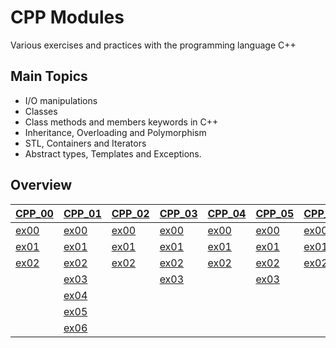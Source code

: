 # CPP Modules
Various exercises and practices with the programming language C++

## Main Topics

* I/O manipulations 
* Classes 
* Class methods and members keywords in C++ 
* Inheritance, Overloading and Polymorphism 
* STL, Containers and Iterators 
* Abstract types, Templates and Exceptions.


## Overview


| [CPP_00](https://github.com/FVNRLS/cpp_modules/tree/main/CPP_00)    | [CPP_01](https://github.com/FVNRLS/cpp_modules/tree/main/CPP_01)    | [CPP_02](https://github.com/FVNRLS/cpp_modules/tree/main/CPP_02)    | [CPP_03](https://github.com/FVNRLS/cpp_modules/tree/main/CPP_03)    | [CPP_04](https://github.com/FVNRLS/cpp_modules/tree/main/CPP_04)    | [CPP_05](https://github.com/FVNRLS/cpp_modules/tree/main/CPP_05)    | [CPP_06](https://github.com/FVNRLS/cpp_modules/tree/main/CPP_06)    |
|---------------------------------------------------------------------|---------------------------------------------------------------------|---------------------------------------------------------------------|---------------------------------------------------------------------|---------------------------------------------------------------------|---------------------------------------------------------------------|---------------------------------------------------------------------|
| [ex00](https://github.com/FVNRLS/cpp_modules/tree/main/CPP_00/ex00) | [ex00](https://github.com/FVNRLS/cpp_modules/tree/main/CPP_01/ex00) | [ex00](https://github.com/FVNRLS/cpp_modules/tree/main/CPP_02/ex00) | [ex00](https://github.com/FVNRLS/cpp_modules/tree/main/CPP_03/ex00) | [ex00](https://github.com/FVNRLS/cpp_modules/tree/main/CPP_04/ex00) | [ex00](https://github.com/FVNRLS/cpp_modules/tree/main/CPP_05/ex00) | [ex00](https://github.com/FVNRLS/cpp_modules/tree/main/CPP_06/ex00) |
| [ex01](https://github.com/FVNRLS/cpp_modules/tree/main/CPP_00/ex01) | [ex01](https://github.com/FVNRLS/cpp_modules/tree/main/CPP_01/ex01) | [ex01](https://github.com/FVNRLS/cpp_modules/tree/main/CPP_02/ex01) | [ex01](https://github.com/FVNRLS/cpp_modules/tree/main/CPP_03/ex01) | [ex01](https://github.com/FVNRLS/cpp_modules/tree/main/CPP_04/ex01) | [ex01](https://github.com/FVNRLS/cpp_modules/tree/main/CPP_05/ex01) | [ex01](https://github.com/FVNRLS/cpp_modules/tree/main/CPP_06/ex01) |
| [ex02](https://github.com/FVNRLS/cpp_modules/tree/main/CPP_00/ex02) | [ex02](https://github.com/FVNRLS/cpp_modules/tree/main/CPP_01/ex02) | [ex02](https://github.com/FVNRLS/cpp_modules/tree/main/CPP_02/ex02) | [ex02](https://github.com/FVNRLS/cpp_modules/tree/main/CPP_03/ex02) | [ex02](https://github.com/FVNRLS/cpp_modules/tree/main/CPP_04/ex02) | [ex02](https://github.com/FVNRLS/cpp_modules/tree/main/CPP_05/ex02) | [ex02](https://github.com/FVNRLS/cpp_modules/tree/main/CPP_06/ex02) |
|                                                                     | [ex03](https://github.com/FVNRLS/cpp_modules/tree/main/CPP_01/ex03) |                                                                     | [ex03](https://github.com/FVNRLS/cpp_modules/tree/main/CPP_03/ex03) |                                                                     | [ex03](https://github.com/FVNRLS/cpp_modules/tree/main/CPP_05/ex03) |
|                                                                     | [ex04](https://github.com/FVNRLS/cpp_modules/tree/main/CPP_01/ex04) |
|                                                                     | [ex05](https://github.com/FVNRLS/cpp_modules/tree/main/CPP_01/ex05) |
|                                                                     | [ex06](https://github.com/FVNRLS/cpp_modules/tree/main/CPP_01/ex06) |



